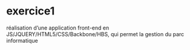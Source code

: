 # exercice1
réalisation d’une application front-end en JS/JQUERY/HTML5/CSS/Backbone/HBS, qui permet la gestion du parc informatique
